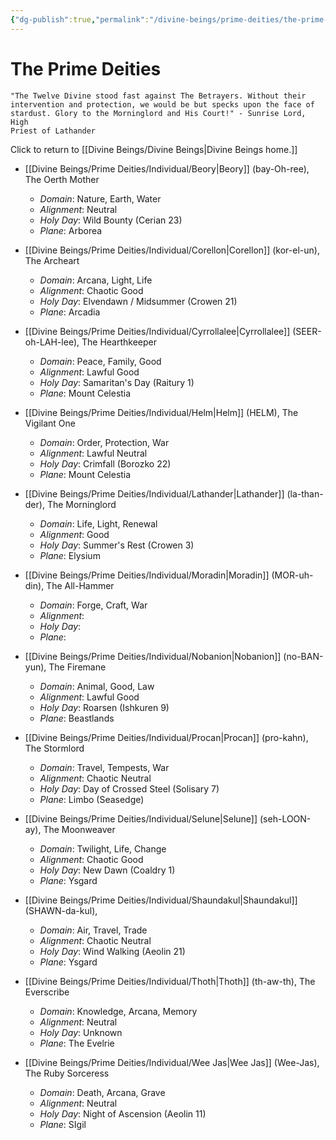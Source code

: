 ```yaml
---
{"dg-publish":true,"permalink":"/divine-beings/prime-deities/the-prime-deities/","dgHomeLink":true,"dgPassFrontmatter":false}
---
```


# The Prime Deities
	"The Twelve Divine stood fast against The Betrayers. Without their 
	intervention and protection, we would be but specks upon the face of 
	stardust. Glory to the Morninglord and His Court!" - Sunrise Lord, High 
	Priest of Lathander 

Click to return to [[Divine Beings/Divine Beings|Divine Beings home.]]

- [[Divine Beings/Prime Deities/Individual/Beory|Beory]] (bay-Oh-ree), The Oerth Mother
	- *Domain*: Nature, Earth, Water
	-  *Alignment*: Neutral
	-  *Holy Day*: Wild Bounty (Cerian 23)
	- *Plane*: Arborea

- [[Divine Beings/Prime Deities/Individual/Corellon|Corellon]] (kor-el-un), The Archeart
	- *Domain*: Arcana, Light, Life
	-  *Alignment*: Chaotic Good
	-  *Holy Day*: Elvendawn / Midsummer (Crowen 21)
	- *Plane*: Arcadia

- [[Divine Beings/Prime Deities/Individual/Cyrrollalee|Cyrrollalee]] (SEER-oh-LAH-lee), The Hearthkeeper
	- *Domain*: Peace, Family, Good
	-  *Alignment*: Lawful Good
	-  *Holy Day*: Samaritan's Day (Raitury 1)
	- *Plane*: Mount Celestia

- [[Divine Beings/Prime Deities/Individual/Helm|Helm]] (HELM), The Vigilant One
	- *Domain*: Order, Protection, War
	-  *Alignment*: Lawful Neutral
	-  *Holy Day*: Crimfall (Borozko 22)
	- *Plane*: Mount Celestia

- [[Divine Beings/Prime Deities/Individual/Lathander|Lathander]] (la-than-der), The Morninglord
	- *Domain*: Life, Light, Renewal
	-  *Alignment*: Good
	-  *Holy Day*: Summer's Rest (Crowen 3)
	- *Plane*: Elysium

- [[Divine Beings/Prime Deities/Individual/Moradin|Moradin]] (MOR-uh-din), The All-Hammer
	- *Domain*: Forge, Craft, War
	-  *Alignment*: 
	-  *Holy Day*: 
	- *Plane*: 

- [[Divine Beings/Prime Deities/Individual/Nobanion|Nobanion]] (no-BAN-yun), The Firemane
	- *Domain*: Animal, Good, Law
	-  *Alignment*: Lawful Good
	-  *Holy Day*: Roarsen (Ishkuren 9)
	- *Plane*: Beastlands

- [[Divine Beings/Prime Deities/Individual/Procan|Procan]] (pro-kahn), The Stormlord
	- *Domain*: Travel, Tempests, War
	-  *Alignment*: Chaotic Neutral
	-  *Holy Day*: Day of Crossed Steel (Solisary 7)
	- *Plane*: Limbo (Seasedge)

- [[Divine Beings/Prime Deities/Individual/Selune|Selune]] (seh-LOON-ay), The Moonweaver
	- *Domain*: Twilight, Life, Change
	-  *Alignment*: Chaotic Good
	-  *Holy Day*: New Dawn (Coaldry 1)
	- *Plane*: Ysgard

- [[Divine Beings/Prime Deities/Individual/Shaundakul|Shaundakul]] (SHAWN-da-kul), 
	- *Domain*: Air, Travel, Trade
	-  *Alignment*: Chaotic Neutral
	-  *Holy Day*: Wind Walking (Aeolin 21)
	- *Plane*: Ysgard

- [[Divine Beings/Prime Deities/Individual/Thoth|Thoth]] (th-aw-th), The Everscribe 
	- *Domain*: Knowledge, Arcana, Memory
	-  *Alignment*: Neutral
	-  *Holy Day*: Unknown
	- *Plane*: The Evelrie

- [[Divine Beings/Prime Deities/Individual/Wee Jas|Wee Jas]] (Wee-Jas), The Ruby Sorceress
	- *Domain*: Death, Arcana, Grave
	-  *Alignment*: Neutral
	-  *Holy Day*: Night of Ascension (Aeolin 11)
	- *Plane*: SIgil